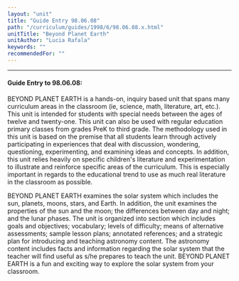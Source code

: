 ```yaml
---
layout: "unit"
title: "Guide Entry 98.06.08"
path: "/curriculum/guides/1998/6/98.06.08.x.html"
unitTitle: "Beyond Planet Earth"
unitAuthor: "Lucia Rafala"
keywords: ""
recommendedFor: ""
---
```

<body>
<hr/>
<h4>
Guide Entry to 98.06.08:
</h4>
BEYOND PLANET EARTH is a hands-on, inquiry based unit that spans many curriculum areas in the classroom (ie, science, math, literature, art, etc.).  This unit is intended for students with special needs between the ages of twelve and twenty-one.  This unit can also be used with regular education primary classes from grades PreK to third grade.  The methodology used in this unit is based on the premise that all students learn through actively participating in experiences that deal with discussion, wondering, questioning, experimenting, and examining ideas and concepts.  In addition, this unit relies heavily on specific children's literature and experimentation to illustrate and reinforce specific areas of the curriculum.  This is especially important in regards to the educational trend to use as much real literature in the classroom as possible.
<p>
BEYOND PLANET EARTH examines the solar system which includes the sun, planets, moons, stars, and Earth.  In addition, the unit examines the properties of the sun and the moon; the differences between day and night; and the lunar phases.  The unit is organized into section which includes goals and objectives; vocabulary; levels of difficulty; means of alternative assessments; sample lesson plans; annotated references; and a strategic plan for introducing and teaching astronomy content.  The astronomy content includes facts and information regarding the solar system that the teacher will find useful as s/he prepares to teach the unit.  BEYOND PLANET EARTH is a fun and exciting way to explore the solar system from your classroom.
</p>
</body>